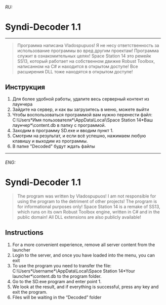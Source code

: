 ######  RU:
# Syndi-Decoder 1.1
-----------------

>Программа написана Vladospupuos!
>Я не несу ответственность за использование программы во вред другим проектам!
>Программа служит в ознакомительных целях!
>Space Station 14 это ремейк SS13, который работает на собственном движке Robust Toolbox, 
>написанном на C# и находится в открытом доступе!
>Все расширения DLL тоже находятся в открытом доступе!

## Инструкция 
1) Для более удобной работы, удалите весь серверный контент из лаунчера
2) Зайдите на сервер, и как вы загрузитесь в меню, можете выйти
3) Чтобы воспользоваться программой вам нужно перенести файл:
C:\Users\*Имя пользователя*\AppData\Local\Space Station 14\*Ваш лаунчер*\content.db
в папку с программой.
4) Заходим в программу SD.exe и вводим пункт 1.
5) Смотрим на результат, и если всё успешно, нажимаем любую клавишу и выходим из программы.
6) В папке "Decoded" будут ждать файлы


___


###### ENG:

# Syndi-Decoder 1.1


>The program was written by Vladospupuos!
>I am not responsible for using the program to the detriment of other projects!
>The program is for informational purposes only!
>Space Station 14 is a remake of SS13, which runs on its own Robust Toolbox engine,
>written in C# and in the public domain!
>All DLL extensions are also publicly available!

## Instructions
1) For a more convenient experience, remove all server content from the launcher
2) Login to the server, and once you have loaded into the menu, you can exit
3) To use the program you need to transfer the file:
C:\Users\*Username*\AppData\Local\Space Station 14\*Your launcher*\content.db
to the program folder.
4) Go to the SD.exe program and enter point 1.
5) We look at the result, and if everything is successful, press any key and exit the program.
6) Files will be waiting in the “Decoded” folder

